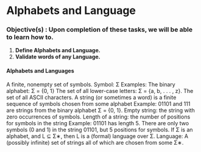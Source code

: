 # Alphabets and Language
### **Objective(s) : Upon completion of these tasks, we will be able to learn how to.**
1.	**Define Alphabets and Language.**
2.	**Validate words of any Language.**

#### Alphabets and Languages
A finite, nonempty set of symbols. Symbol: Σ Examples: The binary alphabet: Σ = {0, 1} The set of all lower-case letters: Σ = {a, b, . . . , z}. The set of all ASCII characters.
A string (or sometimes a word) is a finite sequence of symbols chosen from some alphabet Example: 01101 and 111 are strings from the binary alphabet Σ = {0, 1}. Empty string: the string with zero occurrences of symbols. Length of a string: the number of positions for symbols in the string Example: 01101 has length 5. There are only two symbols (0 and 1) in the string 01101, but 5 positions for symbols.
If Σ is an alphabet, and L ⊆ Σ∗, then L is a (formal) language over Σ. Language: A (possibly infinite) set of strings all of which are chosen from some Σ∗. 

